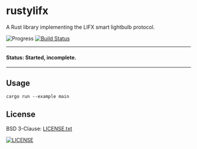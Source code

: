 # rustylifx

A Rust library implementing the LIFX smart lightbulb protocol.

![Progress](http://progressed.io/bar/10?title=Underway)
[![Build Status](https://travis-ci.org/russmack/rustylifx.svg?branch=master)](https://travis-ci.org/russmack/rustylifx)

---
#### Status: Started, incomplete.
---

## Usage
```
cargo run --example main
```

## License
BSD 3-Clause: [LICENSE.txt](LICENSE.txt)

[<img alt="LICENSE" src="http://img.shields.io/pypi/l/Django.svg?style=flat-square"/>](LICENSE.txt)

